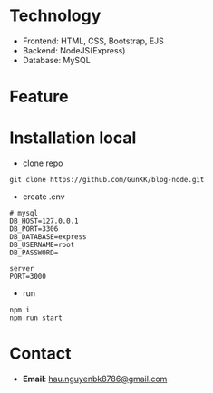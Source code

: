 
# Technology
* Frontend: HTML, CSS, Bootstrap, EJS
* Backend: NodeJS(Express)
* Database: MySQL 

# Feature


# Installation local

* clone repo
```
git clone https://github.com/GunKK/blog-node.git
```
* create .env
```
# mysql
DB_HOST=127.0.0.1
DB_PORT=3306
DB_DATABASE=express
DB_USERNAME=root
DB_PASSWORD=

server
PORT=3000
```

* run

```
npm i 
npm run start
```

# Contact
* **Email**: hau.nguyenbk8786@gmail.com